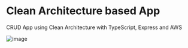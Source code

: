 # Clean Architecture based App
CRUD App using Clean Architecture with TypeScript, Express and AWS

![image](https://user-images.githubusercontent.com/71697096/182042953-bc0c4f93-2f06-449b-89ad-e8d891c58389.png)
